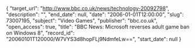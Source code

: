 {
  "target_url": "http://www.bbc.co.uk/news/technology-20092798", 
  "description": "", 
  "end_date": null, 
  "date": "2006-01-01T12:00:00", 
  "slug": 73007195, 
  "subject": "Video Games", 
  "publisher": "bbc.co.uk", 
  "open_access": true, 
  "title": "BBC News: Microsoft reverses adult game ban on Windows 8", 
  "record_id": "20060101T120000/W7VYS3d8hopFLj9NdmfeLw==", 
  "start_date": null
}


